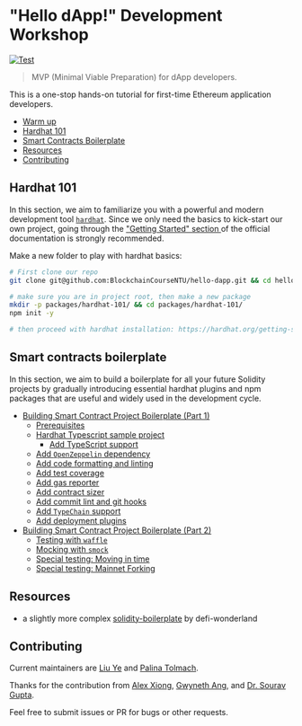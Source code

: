 # "Hello dApp!" Development Workshop

[![Test](https://github.com/BlockchainCourseNTU/hello-dapp/actions/workflows/test.yml/badge.svg)](https://github.com/BlockchainCourseNTU/hello-dapp/actions/workflows/test.yml)

> MVP (Minimal Viable Preparation) for dApp developers.

This is a one-stop hands-on tutorial for first-time Ethereum application developers.

- [Warm up](./warmup.md)
- [Hardhat 101](#hardhat-101)
- [Smart Contracts Boilerplate](#smart-contracts-boilerplate)
- [Resources](#resources)
- [Contributing](#contributing)

## Hardhat 101

In this section, we aim to familiarize you with a powerful and modern development tool [`hardhat`](https://github.com/nomiclabs/hardhat).
Since we only need the basics to kick-start our own project, going through the ["Getting Started" section ](https://hardhat.org/getting-started/) of the official documentation is strongly recommended.

Make a new folder to play with hardhat basics:

```sh
# First clone our repo
git clone git@github.com:BlockchainCourseNTU/hello-dapp.git && cd hello-dapp

# make sure you are in project root, then make a new package
mkdir -p packages/hardhat-101/ && cd packages/hardhat-101/
npm init -y

# then proceed with hardhat installation: https://hardhat.org/getting-started/#installation
```

## Smart contracts boilerplate

In this section, we aim to build a boilerplate for all your future Solidity projects by gradually introducing essential hardhat plugins and npm packages that are useful and widely used in the development cycle.

- [Building Smart Contract Project Boilerplate (Part 1)](./boilerplate.md#building-smart-contract-project-boilerplate-part-1)
  - [Prerequisites](./boilerplate.md#prerequisites)
  - [Hardhat Typescript sample project](./boilerplate.md#hardhat-typescript-sample-project)
    - [Add TypeScript support](./boilerplate.md#add-typescript-support)
  - [Add `OpenZeppelin` dependency](./boilerplate.md#add-openzeppelin-dependency)
  - [Add code formatting and linting](./boilerplate.md#add-code-formatting-and-linting)
  - [Add test coverage](./boilerplate.md#add-test-coverage)
  - [Add gas reporter](./boilerplate.md#add-gas-reporter)
  - [Add contract sizer](./boilerplate.md#add-contract-sizer)
  - [Add commit lint and git hooks](./boilerplate.md#add-commit-lint-and-git-hooks)
  - [Add `TypeChain` support](./boilerplate.md#add-typechain-plugin)
  - [Add deployment plugins](./boilerplate.md#add-deployment-plugins)
- [Building Smart Contract Project Boilerplate (Part 2)](./boilerplate-part2.md#building-smart-contract-project-boilerplate-part-2)
  - [Testing with `waffle`](./boilerplate-part2.md#testing-with-waffle)
  - [Mocking with `smock`](./boilerplate-part2.md#mocking-with-smock)
  - [Special testing: Moving in time](./boilerplate-part2.md#special-testing-moving-in-time)
  - [Special testing: Mainnet Forking](./boilerplate-part2.md#special-testing-mainnet-forking)

## Resources

- a slightly more complex [solidity-boilerplate](https://github.com/defi-wonderland/solidity-boilerplate) by defi-wonderland

## Contributing

Current maintainers are [Liu Ye](https://github.com/Franklinliu) and [Palina Tolmach](https://github.com/polinatolmach).

Thanks for the contribution from [Alex Xiong](https://github.com/alxiong), [Gwyneth Ang](https://github.com/GwynethAXY), and [Dr. Sourav Gupta](https://github.com/sgsourav).

Feel free to submit issues or PR for bugs or other requests.
